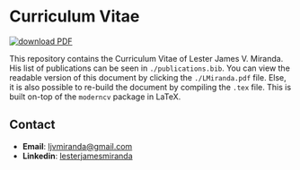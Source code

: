 # Curriculum Vitae

[![download PDF](https://img.shields.io/badge/download-PDF-brightgreen.svg)](https://github.com/ljvmiranda921/cv/raw/master/LMiranda.pdf)

This repository contains the Curriculum Vitae of Lester James V. Miranda. His list of publications can be seen
in `./publications.bib`. You can view the readable version of this document by clicking the `./LMiranda.pdf` file.
Else, it is also possible to re-build the document by compiling the `.tex` file. This is built on-top of the `moderncv`
package in LaTeX.

## Contact

- __Email__: ljvmiranda@gmail.com
- __Linkedin__: [lesterjamesmiranda](https://www.linkedin.com/in/lesterjamesmiranda/)
